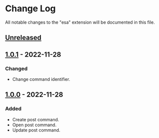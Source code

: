 # Change Log

All notable changes to the "esa" extension will be documented in this file.

## [Unreleased]

## [1.0.1] - 2022-11-28

### Changed

- Change command identifier.

## [1.0.0] - 2022-11-28

### Added

- Create post command.
- Open post command.
- Update post command.

[unreleased]: https://github.com/kazukitash/vscode-esa/compare/v1.0.1...HEAD
[1.0.1]: https://github.com/kazukitash/vscode-esa/compare/v1.0.0...v1.0.1
[1.0.0]: https://github.com/kazukitash/vscode-esa/releases/tag/v1.0.0
